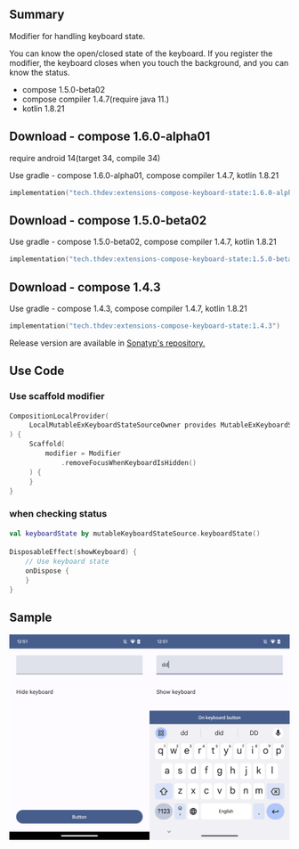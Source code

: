 ## Summary

Modifier for handling keyboard state.

You can know the open/closed state of the keyboard.
If you register the modifier, the keyboard closes when you touch the background, and you can know the status.

- compose 1.5.0-beta02
- compose compiler 1.4.7(require java 11.)
- kotlin 1.8.21

## Download - compose 1.6.0-alpha01

require android 14(target 34, compile 34)

Use gradle - compose 1.6.0-alpha01, compose compiler 1.4.7, kotlin 1.8.21

```kotlin
implementation("tech.thdev:extensions-compose-keyboard-state:1.6.0-alpha01")
```

## Download - compose 1.5.0-beta02

Use gradle - compose 1.5.0-beta02, compose compiler 1.4.7, kotlin 1.8.21

```kotlin
implementation("tech.thdev:extensions-compose-keyboard-state:1.5.0-beta02")
```

## Download - compose 1.4.3

Use gradle - compose 1.4.3, compose compiler 1.4.7, kotlin 1.8.21

```kotlin
implementation("tech.thdev:extensions-compose-keyboard-state:1.4.3")
```

Release version are available in [Sonatyp's repository.](https://search.maven.org/search?q=tech.thdev)

## Use Code

### Use scaffold modifier

```kotlin
CompositionLocalProvider(
     LocalMutableExKeyboardStateSourceOwner provides MutableExKeyboardStateSource()
) {
     Scaffold(
         modifier = Modifier
             .removeFocusWhenKeyboardIsHidden()
     ) {
     }
}
```
 
### when checking status

```kotlin
val keyboardState by mutableKeyboardStateSource.keyboardState()

DisposableEffect(showKeyboard) {
    // Use keyboard state
    onDispose {
    }
}
```

## Sample

![image](images/sample.png)
